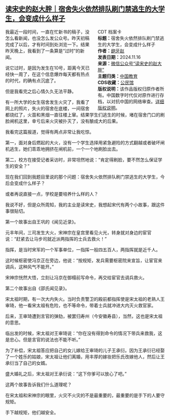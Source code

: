 <!--1731759009000-->
[读宋史的赵大胖｜宿舍失火依然排队刷门禁逃生的大学生，会变成什么样子](https://chinadigitaltimes.net/chinese/713158.html)
------

<div style="width:42%;float:right;padding-left:20px;"><div class="su-spoiler su-spoiler-style-fancy su-spoiler-icon-chevron-circle su-spoiler-closed" data-scroll-offset="0" data-anchor-in-url="no"><div class="su-spoiler-title" tabindex="0" role="button"><span class="su-spoiler-icon"></span>CDT 档案卡</div><div class="su-spoiler-content su-u-clearfix su-u-trim"><strong>标题：</strong>宿舍失火依然排队刷门禁逃生的大学生，会变成什么样子<br><strong>作者：</strong><a href="https://chinadigitaltimes.net/space/读宋史的赵大胖" target="_blank">龅牙赵</a><br><strong>发表日期：</strong>2024.11.16<br><strong>来源：</strong><a href="https://archive.ph/?url=https://mp.weixin.qq.com/s/URbstRAoTO-tqtP5gynmDA" target="_blank">微信公众号“读宋史的赵大胖”</a><br><strong>主题归类：</strong><a href="https://chinadigitaltimes.net/space/中国教育" target="_blank">中国教育</a><br><strong>CDS收藏：</strong><a href="https://chinadigitaltimes.net/space/%E5%85%AC%E6%B0%91%E9%A6%86" target="_blank" rel="noopener">公民馆</a><br><strong>版权说明：</strong>该作品版权归原作者所有。中国数字时代仅对原作进行存档，以对抗中国的网络审查。<a href="https://chinadigitaltimes.net/chinese/copyright">详细版权说明</a>。</div></div></div><p>我最近一段时间，一直在忙新书的稿子，没怎么看新闻，也没怎么发公众号。昨天初稿完成了以后，才有时间到处浏览一下。结果昨天晚上，我看到了一条算是“过时”的新闻。</p><p>说它过时，是因为发生在10号，距离今天已经快一周了，在这个信息爆炸每天都有热点的时代，的确有点沉底了。</p><p>但是我看完之后心情久久无法平静。</p><p>有一所大学的女生宿舍发生火灾了，我看了网上的照片，失火的宿舍在底楼，一间宿舍都烧红了，火苗和黑烟一直往楼上窜。结果学生们逃生的时候，堵在宿舍门口的刷脸闸机这里，幸亏后来火灾被扑灭了，没有酿成大的后果。</p><p>我看完这篇报道，觉得有两点非常让我吃惊。</p><p>第一，面对身后燃起的大火，没有一个学生选择用紧急避险的方式翻越或者破坏闸机逃生，她们乖乖地拥挤在闸机前，一个一个地刷脸出去。</p><p>第二，校方在接受记者采访时，非常坦然地说：“肯定得刷脸，要不然怎么保证学生的安全？”</p><p>现在我们回到我题目里说的那个问题：宿舍失火依然排队刷门禁逃生的大学生，今后会变成什么样子？</p><p>或者再说直接一点，学校是要培养什么样的人？</p><p>我说不好，但是众所周知，我的主业是读宋史，我想起宋代有两个小故事，跟这件事很贴切。</p><p>第一个故事出自王巩的《闻见近录》。</p><p>元丰年间，三司发生大火，宋神宗在皇宫里看见火光，转身就对身边的宦官说：“赶紧去让马步司就近派两指挥的士兵去救火！”</p><p>指挥，是当时宋军的一个军事单位，一指挥一般四五百人，两指挥就是近千人。</p><p>这时候枢密使冯京正在旁边，他说：“按规矩，发兵需要枢密院来宣旨，让宦官来调兵，这种风气不能开。”</p><p>宋神宗恍然大悟，立刻让冯京在御榻前写命令，再交给宦官去调兵救火。</p><p>第二个故事出自《邵氏闻见录》。</p><p>宋太祖时期，有一次大内失火。当时负责警卫的殿前都指挥使是宋太祖的老熟人王审琦，他一看宋太祖有危险，也不等命令，带着士兵就冲进大内灭火救官家。</p><p>后来，王审琦遭到言官的弹劾，被罢归寿州（今安徽寿县），当然，这也是宋太祖的意思。</p><p>临出发的时候，宋太祖对王审琦说：“你在没有得到命令的情况下带兵来救我，这是忠心。但是言官的说法也不能不听。”</p><p>为了补偿，宋太祖答应把自己的女儿嫁给王审琦的儿子王承衍。因为王承衍已经娶了一个姓乐的姑娘，宋太祖让他们离婚，用丰厚的嫁妆把乐氏改嫁他人，然后让王承衍当了自己的女婿。</p><p>盛大婚礼之后，宋太祖对王承衍说：“这下你爹可以放心了吧。”</p><p>这两个故事告诉我们什么道理呢？</p><p>在宋太祖和宋神宗的眼里，火灾不火灾的不是最重要的，最重要的是手下的人要守规矩。</p><p>手下越规矩，他们越安全。</p><div class="addtoany_share_save_container addtoany_content addtoany_content_bottom"><div class="a2a_kit a2a_kit_size_32 addtoany_list" data-a2a-url="https://chinadigitaltimes.net/chinese/713158.html" data-a2a-title="读宋史的赵大胖｜宿舍失火依然排队刷门禁逃生的大学生，会变成什么样子"><a class="a2a_button_facebook" href="https://www.addtoany.com/add_to/facebook?linkurl=https%3A%2F%2Fchinadigitaltimes.net%2Fchinese%2F713158.html&amp;linkname=%E8%AF%BB%E5%AE%8B%E5%8F%B2%E7%9A%84%E8%B5%B5%E5%A4%A7%E8%83%96%EF%BD%9C%E5%AE%BF%E8%88%8D%E5%A4%B1%E7%81%AB%E4%BE%9D%E7%84%B6%E6%8E%92%E9%98%9F%E5%88%B7%E9%97%A8%E7%A6%81%E9%80%83%E7%94%9F%E7%9A%84%E5%A4%A7%E5%AD%A6%E7%94%9F%EF%BC%8C%E4%BC%9A%E5%8F%98%E6%88%90%E4%BB%80%E4%B9%88%E6%A0%B7%E5%AD%90" title="Facebook" rel="nofollow noopener" target="_blank"></a><a class="a2a_button_twitter" href="https://www.addtoany.com/add_to/twitter?linkurl=https%3A%2F%2Fchinadigitaltimes.net%2Fchinese%2F713158.html&amp;linkname=%E8%AF%BB%E5%AE%8B%E5%8F%B2%E7%9A%84%E8%B5%B5%E5%A4%A7%E8%83%96%EF%BD%9C%E5%AE%BF%E8%88%8D%E5%A4%B1%E7%81%AB%E4%BE%9D%E7%84%B6%E6%8E%92%E9%98%9F%E5%88%B7%E9%97%A8%E7%A6%81%E9%80%83%E7%94%9F%E7%9A%84%E5%A4%A7%E5%AD%A6%E7%94%9F%EF%BC%8C%E4%BC%9A%E5%8F%98%E6%88%90%E4%BB%80%E4%B9%88%E6%A0%B7%E5%AD%90" title="Twitter" rel="nofollow noopener" target="_blank"></a><a class="a2a_button_telegram" href="https://www.addtoany.com/add_to/telegram?linkurl=https%3A%2F%2Fchinadigitaltimes.net%2Fchinese%2F713158.html&amp;linkname=%E8%AF%BB%E5%AE%8B%E5%8F%B2%E7%9A%84%E8%B5%B5%E5%A4%A7%E8%83%96%EF%BD%9C%E5%AE%BF%E8%88%8D%E5%A4%B1%E7%81%AB%E4%BE%9D%E7%84%B6%E6%8E%92%E9%98%9F%E5%88%B7%E9%97%A8%E7%A6%81%E9%80%83%E7%94%9F%E7%9A%84%E5%A4%A7%E5%AD%A6%E7%94%9F%EF%BC%8C%E4%BC%9A%E5%8F%98%E6%88%90%E4%BB%80%E4%B9%88%E6%A0%B7%E5%AD%90" title="Telegram" rel="nofollow noopener" target="_blank"></a><a class="a2a_button_reddit" href="https://www.addtoany.com/add_to/reddit?linkurl=https%3A%2F%2Fchinadigitaltimes.net%2Fchinese%2F713158.html&amp;linkname=%E8%AF%BB%E5%AE%8B%E5%8F%B2%E7%9A%84%E8%B5%B5%E5%A4%A7%E8%83%96%EF%BD%9C%E5%AE%BF%E8%88%8D%E5%A4%B1%E7%81%AB%E4%BE%9D%E7%84%B6%E6%8E%92%E9%98%9F%E5%88%B7%E9%97%A8%E7%A6%81%E9%80%83%E7%94%9F%E7%9A%84%E5%A4%A7%E5%AD%A6%E7%94%9F%EF%BC%8C%E4%BC%9A%E5%8F%98%E6%88%90%E4%BB%80%E4%B9%88%E6%A0%B7%E5%AD%90" title="Reddit" rel="nofollow noopener" target="_blank"></a><a class="a2a_button_whatsapp" href="https://www.addtoany.com/add_to/whatsapp?linkurl=https%3A%2F%2Fchinadigitaltimes.net%2Fchinese%2F713158.html&amp;linkname=%E8%AF%BB%E5%AE%8B%E5%8F%B2%E7%9A%84%E8%B5%B5%E5%A4%A7%E8%83%96%EF%BD%9C%E5%AE%BF%E8%88%8D%E5%A4%B1%E7%81%AB%E4%BE%9D%E7%84%B6%E6%8E%92%E9%98%9F%E5%88%B7%E9%97%A8%E7%A6%81%E9%80%83%E7%94%9F%E7%9A%84%E5%A4%A7%E5%AD%A6%E7%94%9F%EF%BC%8C%E4%BC%9A%E5%8F%98%E6%88%90%E4%BB%80%E4%B9%88%E6%A0%B7%E5%AD%90" title="WhatsApp" rel="nofollow noopener" target="_blank"></a><a class="a2a_button_email" href="https://www.addtoany.com/add_to/email?linkurl=https%3A%2F%2Fchinadigitaltimes.net%2Fchinese%2F713158.html&amp;linkname=%E8%AF%BB%E5%AE%8B%E5%8F%B2%E7%9A%84%E8%B5%B5%E5%A4%A7%E8%83%96%EF%BD%9C%E5%AE%BF%E8%88%8D%E5%A4%B1%E7%81%AB%E4%BE%9D%E7%84%B6%E6%8E%92%E9%98%9F%E5%88%B7%E9%97%A8%E7%A6%81%E9%80%83%E7%94%9F%E7%9A%84%E5%A4%A7%E5%AD%A6%E7%94%9F%EF%BC%8C%E4%BC%9A%E5%8F%98%E6%88%90%E4%BB%80%E4%B9%88%E6%A0%B7%E5%AD%90" title="Email" rel="nofollow noopener" target="_blank"></a><a class="a2a_button_copy_link" href="https://www.addtoany.com/add_to/copy_link?linkurl=https%3A%2F%2Fchinadigitaltimes.net%2Fchinese%2F713158.html&amp;linkname=%E8%AF%BB%E5%AE%8B%E5%8F%B2%E7%9A%84%E8%B5%B5%E5%A4%A7%E8%83%96%EF%BD%9C%E5%AE%BF%E8%88%8D%E5%A4%B1%E7%81%AB%E4%BE%9D%E7%84%B6%E6%8E%92%E9%98%9F%E5%88%B7%E9%97%A8%E7%A6%81%E9%80%83%E7%94%9F%E7%9A%84%E5%A4%A7%E5%AD%A6%E7%94%9F%EF%BC%8C%E4%BC%9A%E5%8F%98%E6%88%90%E4%BB%80%E4%B9%88%E6%A0%B7%E5%AD%90" title="Copy Link" rel="nofollow noopener" target="_blank"></a><a class="a2a_dd addtoany_share_save addtoany_share" href="https://www.addtoany.com/share"></a></div></div>
